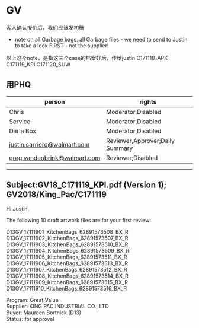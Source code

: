 # GV

客人确认报价后，我们应该发初稿
* note on all Garbage bags:
all Garbage files - we need to send to Justin to take a look FIRST - not the supplier!

以上这个note，是指这三个case的档案好后，传给justin
C171118_APK
C171119_KPI
C171120_SUW
## 用PHQ
person | rights
 --- | --- |
 Chris | Moderator,Disabled
 Service | Moderator,Disabled
 Darla Box | Moderator,Disabled
 justin.carriero@walmart.com | Reviewer,Approver;Daily Summary
 greg.vandenbrink@walmart.com | Reviewer;Disabled
 <hr>
 
 ## Subject:GV18_C171119_KPI.pdf (Version 1); GV2018/King_Pac/C171119
 
Hi Justin,

The following 10 draft artwork files are for your first review:

D13GV_17111901_KitchenBags_62891573508_BX_R
D13GV_17111902_KitchenBags_62891573507_BX_R
D13GV_17111903_KitchenBags_62891573510_BX_R
D13GV_17111904_KitchenBags_62891573509_BX_R
D13GV_17111905_KitchenBags_62891573511_BX_R
D13GV_17111906_KitchenBags_62891573513_BX_R
D13GV_17111907_KitchenBags_62891573512_BX_R
D13GV_17111908_KitchenBags_62891573514_BX_R
D13GV_17111909_KitchenBags_62891573515_BX_R
D13GV_17111910_KitchenBags_62891573516_BX_R

Program: Great Value <br>
Supplier: KING PAC INDUSTRIAL CO., LTD<br> 
Buyer: Maureen Bortnick (D13) <br>
Status: for approval<br>
